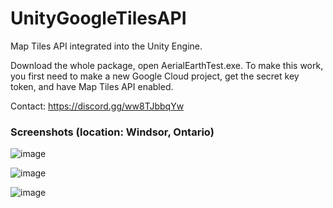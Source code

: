 # UnityGoogleTilesAPI
Map Tiles API integrated into the Unity Engine.

Download the whole package, open AerialEarthTest.exe.
To make this work, you first need to make a new Google Cloud project, get the secret key token, and have Map Tiles API enabled. 

Contact: https://discord.gg/ww8TJbbqYw

### Screenshots (location: Windsor, Ontario)
![image](https://github.com/Krenich09/UnityGoogleTilesAPI/assets/108550028/b2853e6c-265c-45ae-a838-dcf88a55f50b)

![image](https://github.com/Krenich09/UnityGoogleTilesAPI/assets/108550028/c145ccb2-c287-4f2d-984c-d2ffa5ba7ca2)

![image](https://github.com/Krenich09/UnityGoogleTilesAPI/assets/108550028/9afa55db-acfa-41a8-baf0-1089c13f47e9)
